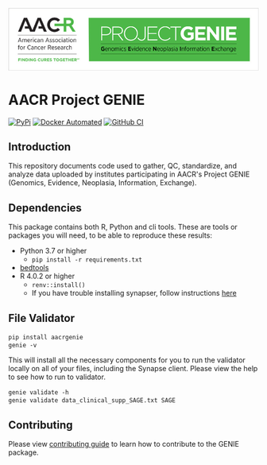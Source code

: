 ![genie banner](https://raw.githubusercontent.com/Sage-Bionetworks/Genie/master/genie_banner.png)

# AACR Project GENIE

[![PyPi](https://img.shields.io/pypi/v/aacrgenie.svg?style=for-the-badge&label=PyPi&logo=PyPi)](https://pypi.org/project/aacrgenie)
[![Docker Automated](https://img.shields.io/docker/automated/sagebionetworks/genie.svg?style=for-the-badge&logo=docker)](https://hub.docker.com/r/sagebionetworks/genie)
[![GitHub CI](https://img.shields.io/github/actions/workflow/status/Sage-Bionetworks/Genie/ci.yml?branch=develop&style=for-the-badge&logo=github)](https://github.com/Sage-Bionetworks/Genie)


## Introduction

This repository documents code used to gather, QC, standardize, and analyze data uploaded by institutes participating in AACR's Project GENIE (Genomics, Evidence, Neoplasia, Information, Exchange). 

## Dependencies

This package contains both R, Python and cli tools.  These are tools or packages you will need, to be able to reproduce these results:
- Python 3.7 or higher
    - `pip install -r requirements.txt`
- [bedtools](https://bedtools.readthedocs.io/en/latest/content/installation.html)
- R 4.0.2 or higher
    - `renv::install()`
    - If you have trouble installing synapser, follow instructions [here](https://r-docs.synapse.org/#note-for-windows-and-mac-users)

## File Validator

```
pip install aacrgenie
genie -v
```

This will install all the necessary components for you to run the validator locally on all of your files, including the Synapse client.  Please view the help to see how to run to validator.

```
genie validate -h
genie validate data_clinical_supp_SAGE.txt SAGE
```

## Contributing

Please view [contributing guide](CONTRIBUTING.md) to learn how to contribute to the GENIE package.
